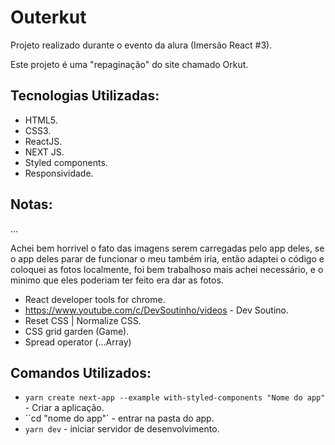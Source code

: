 # Outerkut
Projeto realizado durante o evento da alura (Imersão React #3).

Este projeto é uma "repaginação" do site chamado Orkut.

## Tecnologias Utilizadas:

* HTML5.
* CSS3.
* ReactJS.
* NEXT JS.
* Styled components.
* Responsividade.

## Notas:
...

Achei bem horrivel o fato das imagens serem carregadas pelo app deles, se o app deles parar de funcionar o meu também iria, então adaptei o código e coloquei as fotos localmente, foi bem trabalhoso mais achei necessário, e o minimo que eles poderiam ter feito era dar as fotos.

* React developer tools for chrome.
* https://www.youtube.com/c/DevSoutinho/videos - Dev Soutino.
* Reset CSS | Normalize CSS.
* CSS grid garden (Game).
* Spread operator (...Array)

## Comandos Utilizados:

* ``yarn create next-app --example with-styled-components "Nome do app"`` - Criar a aplicação.
* ``cd "nome do app"` - entrar na pasta do app.
* ``yarn dev`` - iniciar servidor de desenvolvimento.





